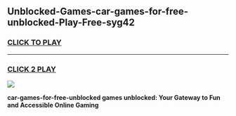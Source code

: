 
## Unblocked-Games-car-games-for-free-unblocked-Play-Free-syg42
<h3>
<a href="https://premium76.site?title=car-games-for-free-unblocked&ref=19M">CLICK TO PLAY</a></h3>
<hr>

<h3>
<a href="https://premium76.site?title=car-games-for-free-unblocked&ref=19M">CLICK 2 PLAY</a>
  
</h3>

<a href="https://premium76.site?title=car-games-for-free-unblocked&ref=19M"><img src="https://clearcache.store/games.png"></a>


**car-games-for-free-unblocked games unblocked: Your Gateway to Fun and Accessible Online Gaming**
